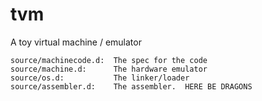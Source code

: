 tvm
===

A toy virtual machine / emulator

    source/machinecode.d:  The spec for the code
    source/machine.d:      The hardware emulator
    source/os.d:           The linker/loader
    source/assembler.d:    The assembler.  HERE BE DRAGONS
